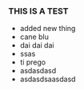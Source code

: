 ### THIS IS A TEST

- added new thing
- cane blu
- dai dai dai
- ssas
- ti prego
- asdasdasd
- asdasdsaasdasd